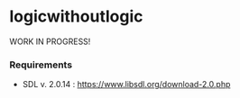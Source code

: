 # logicwithoutlogic
WORK IN PROGRESS!

### Requirements
* SDL v. 2.0.14 : https://www.libsdl.org/download-2.0.php
